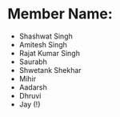 # Member Name:

  - Shashwat Singh 
  - Amitesh Singh
  - Rajat Kumar Singh
  - Saurabh 
  - Shwetank Shekhar
  - Mihir
  - Aadarsh
  - Dhruvi
  - Jay (!)
